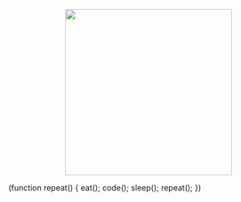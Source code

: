 <div id="header" align="center">
  <img src="https://media.tenor.com/d22Jj6OezUsAAAAi/isekai-quartet-anime.gif" width="300"/>
</div>

(function repeat() {
  eat();
  code();
  sleep();
  repeat();
})






